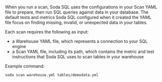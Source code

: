 When you run a scan, Soda SQL uses the configurations in your Scan YAML file to prepare, then run SQL queries against data in your database. The default tests and metrics Soda SQL configured when it created the YAML file focus on finding missing, invalid, or unexpected data in your tables.

Each scan requires the following as input:
- a Warehouse YAML file, which represents a connection to your SQL engine
- a Scan YAML file, including its path, which contains the metric and test instructions that Soda SQL uses to scan tables in your warehouse

Example command: 

```shell
soda scan warehouse.yml tables/demodata.yml
```